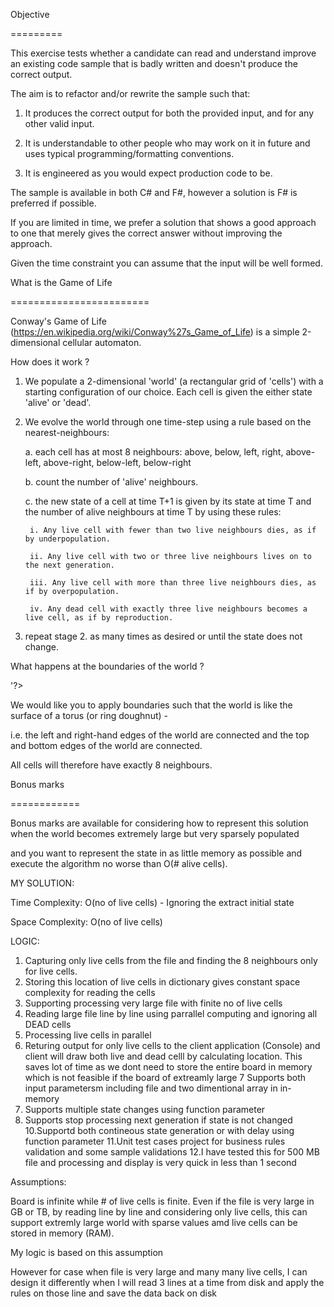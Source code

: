  

Objective

=========

 

This exercise tests whether a candidate can read and understand improve an existing code sample that is badly written and doesn't produce the correct output.

 

The aim is to refactor and/or rewrite the sample such that:

 

1. It produces the correct output for both the provided input, and for any other valid input.

2. It is understandable to other people who may work on it in future and uses typical programming/formatting conventions.

3. It is engineered as you would expect production code to be.

 

The sample is available in both C# and F#, however a solution is F# is preferred if possible.

 

If you are limited in time, we prefer a solution that shows a good approach to one that merely gives the correct answer without improving the approach.

Given the time constraint you can assume that the input will be well formed.

 

What is the Game of Life

========================

 

Conway's Game of Life (https://en.wikipedia.org/wiki/Conway%27s_Game_of_Life) is a simple 2-dimensional cellular automaton.

 

How does it work ?

 

1. We populate a 2-dimensional 'world' (a rectangular grid of 'cells') with a starting configuration of our choice. Each cell is given the either state 'alive' or 'dead'.

2. We evolve the world through one time-step using a rule based on the nearest-neighbours:

 

    a. each cell has at most 8 neighbours: above, below, left, right, above-left, above-right, below-left, below-right

    b. count the number of 'alive' neighbours.

    c. the new state of a cell at time T+1 is given by its state at time T and the number of alive neighbours at time T by using these rules:

        i. Any live cell with fewer than two live neighbours dies, as if by underpopulation.

        ii. Any live cell with two or three live neighbours lives on to the next generation.

        iii. Any live cell with more than three live neighbours dies, as if by overpopulation.

        iv. Any dead cell with exactly three live neighbours becomes a live cell, as if by reproduction.

 

3. repeat stage 2. as many times as desired or until the state does not change.

 

What happens at the boundaries of the world ?

'?>

We would like you to apply boundaries such that the world is like the surface of a torus (or ring doughnut) -

i.e. the left and right-hand edges of the world are connected and the top and bottom edges of the world are connected.

All cells will therefore have exactly 8 neighbours.

 

Bonus marks

============

 

Bonus marks are available for considering how to represent this solution when the world becomes extremely large but very sparsely populated

and you want to represent the state in as little memory as possible and execute the algorithm no worse than O(# alive cells).





MY SOLUTION:


Time Complexity: O(no of live cells) - Ignoring the extract initial state

Space Complexity: O(no of live cells)

LOGIC:
1. Capturing only live cells from the file and finding the 8 neighbours only for live cells.
2. Storing this location of live cells in dictionary gives constant space complexity for reading the cells
3. Supporting processing very large file with finite no of live cells
4. Reading large file line by line using parrallel computing and ignoring all DEAD cells
5. Processing live cells in parallel
6. Returing output for only live cells to the client application (Console) and client will draw both live and dead celll by calculating location. This saves lot of time as we dont need to store the entire board in memory which is not feasible if the board of extreamly large
7  Supports both input parametersm including file and two dimentional array in in-memory
8. Supports multiple state changes using function parameter
9. Supports stop processing next generation if state is not changed
10.Supportd both contineous state generation or with delay using function parameter
11.Unit test cases project for business rules validation and some sample validations
12.I have tested this for 500 MB file and processing and display is very quick in less than 1 second

Assumptions:

Board is infinite while # of live cells is finite. Even if the file is very large in GB or TB, by reading line by line and considering only live cells, this can support extremly large world with sparse values amd live cells can be stored in memory (RAM).

My logic is based on this assumption

However for case when file is very large and many many live cells, I can design it differently when I will read 3 lines at a time from disk and apply the rules on those line and save the data back on disk

